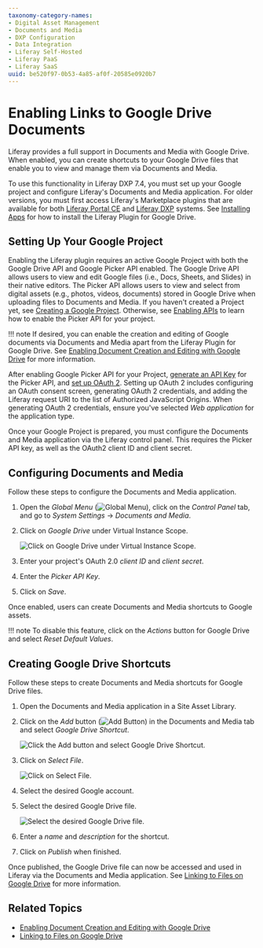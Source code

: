 ```yaml
---
taxonomy-category-names:
- Digital Asset Management
- Documents and Media
- DXP Configuration
- Data Integration
- Liferay Self-Hosted
- Liferay PaaS
- Liferay SaaS
uuid: be520f97-0b53-4a85-af0f-20585e0920b7
---
```


# Enabling Links to Google Drive Documents

Liferay provides a full support in Documents and Media with Google Drive. When enabled, you can create shortcuts to your Google Drive files that enable you to view and manage them via Documents and Media.

To use this functionality in Liferay DXP 7.4, you must set up your Google project and configure Liferay's Documents and Media application. For older versions, you must first access Liferay's Marketplace plugins that are available for both [Liferay Portal CE](https://web.liferay.com/marketplace/-/mp/application/105847499) and [Liferay DXP](https://web.liferay.com/marketplace/-/mp/application/98011653) systems. See [Installing Apps](../../../../system-administration/installing-and-managing-apps/installing-apps.md) for how to install the Liferay Plugin for Google Drive.

## Setting Up Your Google Project

Enabling the Liferay plugin requires an active Google Project with both the Google Drive API and Google Picker API enabled. The Google Drive API allows users to view and edit Google files (i.e., Docs, Sheets, and Slides) in their native editors. The Picker API allows users to view and select from digital assets (e.g., photos, videos, documents) stored in Google Drive when uploading files to Documents and Media. If you haven't created a Project yet, see [Creating a Google Project](https://support.google.com/googleapi/answer/6251787?hl=en&ref_topic=7014522). Otherwise, see [Enabling APIs](https://support.google.com/googleapi/answer/6158841) to learn how to enable the Picker API for your project.

!!! note
    If desired, you can enable the creation and editing of Google documents via Documents and Media apart from the Liferay Plugin for Google Drive. See [Enabling Document Creation and Editing with Google Drive](./enabling-document-creation-and-editing-with-google-drive.md) for more information.

After enabling Google Picker API for your Project, [generate an API Key](https://support.google.com/googleapi/answer/6158862) for the Picker API, and [set up OAuth 2](https://support.google.com/cloud/answer/6158849). Setting up OAuth 2 includes configuring an OAuth consent screen, generating OAuth 2 credentials, and adding the Liferay request URI to the list of Authorized JavaScript Origins. When generating OAuth 2 credentials, ensure you've selected *Web application* for the application type.

Once your Google Project is prepared, you must configure the Documents and Media application via the Liferay control panel. This requires the Picker API key, as well as the OAuth2 client ID and client secret.

## Configuring Documents and Media

Follow these steps to configure the Documents and Media application.

1. Open the *Global Menu* (![Global Menu](../../../../images/icon-applications-menu.png)), click on the *Control Panel* tab, and go to *System Settings* &rarr; *Documents and Media*.

1. Click on *Google Drive* under Virtual Instance Scope.

    ![Click on Google Drive under Virtual Instance Scope.](./enabling-links-to-google-drive-documents/images/01.png)

1. Enter your project's OAuth 2.0 *client ID* and *client secret*.

1. Enter the *Picker API Key*.

1. Click on *Save*.

Once enabled, users can create Documents and Media shortcuts to Google assets.

!!! note
    To disable this feature, click on the *Actions* button for Google Drive and select *Reset Default Values*.

## Creating Google Drive Shortcuts

Follow these steps to create Documents and Media shortcuts for Google Drive files.

1. Open the Documents and Media application in a Site Asset Library.

1. Click on the *Add* button (![Add Button](../../../../images/icon-add.png)) in the Documents and Media tab and select *Google Drive Shortcut*.

   ![Click the Add button and select Google Drive Shortcut.](./enabling-links-to-google-drive-documents/images/02.png)

1. Click on *Select File*.

   ![Click on Select File.](./enabling-links-to-google-drive-documents/images/03.png)

1. Select the desired Google account.

1. Select the desired Google Drive file.

   ![Select the desired Google Drive file.](./enabling-links-to-google-drive-documents/images/04.png)

1. Enter a *name* and *description* for the shortcut.

1. Click on *Publish* when finished.

Once published, the Google Drive file can now be accessed and used in Liferay via the Documents and Media application. See [Linking to Files on Google Drive](../../uploading-and-managing/linking-to-files-on-google-drive.md) for more information.

## Related Topics

- [Enabling Document Creation and Editing with Google Drive](./enabling-document-creation-and-editing-with-google-drive.md)
- [Linking to Files on Google Drive](../../uploading-and-managing/linking-to-files-on-google-drive.md)
